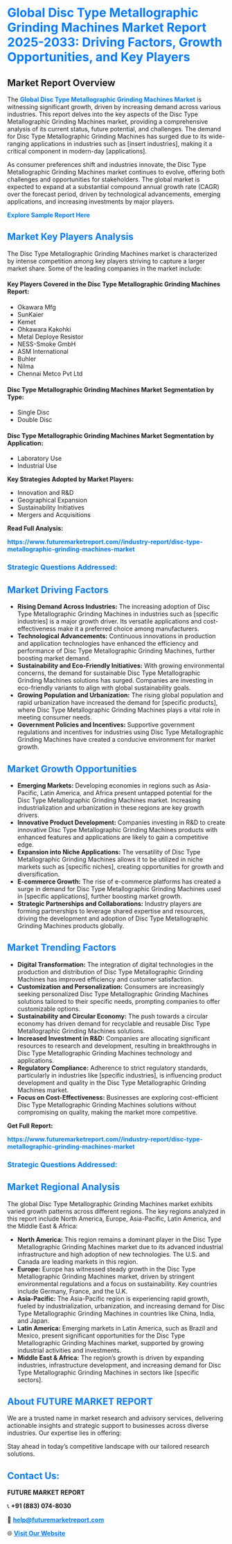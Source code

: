 <h1 style="color: #007BFF;">Global Disc Type Metallographic Grinding Machines Market Report 2025-2033: Driving Factors, Growth Opportunities, and Key Players</h1>

<section id="overview">
<h2>Market Report Overview</h2>
<p>The <a href="https://www.futuremarketreport.com//industry-report/disc-type-metallographic-grinding-machines-market" style="color: #007BFF; text-decoration: none;"><strong>Global Disc Type Metallographic Grinding Machines Market</strong></a> is witnessing significant growth, driven by increasing demand across various industries. This report delves into the key aspects of the Disc Type Metallographic Grinding Machines market, providing a comprehensive analysis of its current status, future potential, and challenges. The demand for Disc Type Metallographic Grinding Machines has surged due to its wide-ranging applications in industries such as [insert industries], making it a critical component in modern-day [applications].</p>
<p>As consumer preferences shift and industries innovate, the Disc Type Metallographic Grinding Machines market continues to evolve, offering both challenges and opportunities for stakeholders. The global market is expected to expand at a substantial compound annual growth rate (CAGR) over the forecast period, driven by technological advancements, emerging applications, and increasing investments by major players.</p>
</section>

<section id="overview">
<p><a href="https://www.futuremarketreport.com//request-sample/reportId=88904" style="color: #007BFF; text-decoration: none;"><strong>Explore Sample Report Here</strong></a></p>
</section>

<section id="key-players">
<h2 style="color: #007BFF;">Market Key Players Analysis</h2>
<p>The Disc Type Metallographic Grinding Machines market is characterized by intense competition among key players striving to capture a larger market share. Some of the leading companies in the market include:</p>
<h4>Key Players Covered in the Disc Type Metallographic Grinding Machines Report:</h4>
<ul><li>Okawara Mfg</li><li>SunKaier</li><li>Kemet</li><li>Ohkawara Kakohki</li><li>Metal Deploye Resistor</li><li>NESS-Smoke GmbH</li><li>ASM International</li><li>Buhler</li><li>Nilma</li><li>Chennai Metco Pvt Ltd</li></ul>
<h4>Disc Type Metallographic Grinding Machines Market Segmentation by Type:</h4>
<ul><li>Single Disc</li><li>Double Disc</li></ul>

<h4>Disc Type Metallographic Grinding Machines Market Segmentation by Application:</h4>
<ul><li>Laboratory Use</li><li>Industrial Use</li></ul>
<p><strong>Key Strategies Adopted by Market Players:</strong></p>
<ul>
<li>Innovation and R&D</li>
<li>Geographical Expansion</li>
<li>Sustainability Initiatives</li>
<li>Mergers and Acquisitions</li>
</ul>
</section>

<section>
<p><strong>Read Full Analysis: </strong></p><a href="https://www.futuremarketreport.com//industry-report/disc-type-metallographic-grinding-machines-market" style="color: #007BFF; text-decoration: none;"><strong>https://www.futuremarketreport.com//industry-report/disc-type-metallographic-grinding-machines-market</strong></a>
<h3 style="color: #007BFF;">Strategic Questions Addressed:</h3>
</section>

<section id="driving-factors">
<h2 style="color: #007BFF;">Market Driving Factors</h2>
<ul>
<li><strong>Rising Demand Across Industries:</strong> The increasing adoption of Disc Type Metallographic Grinding Machines in industries such as [specific industries] is a major growth driver. Its versatile applications and cost-effectiveness make it a preferred choice among manufacturers.</li>
<li><strong>Technological Advancements:</strong> Continuous innovations in production and application technologies have enhanced the efficiency and performance of Disc Type Metallographic Grinding Machines, further boosting market demand.</li>
<li><strong>Sustainability and Eco-Friendly Initiatives:</strong> With growing environmental concerns, the demand for sustainable Disc Type Metallographic Grinding Machines solutions has surged. Companies are investing in eco-friendly variants to align with global sustainability goals.</li>
<li><strong>Growing Population and Urbanization:</strong> The rising global population and rapid urbanization have increased the demand for [specific products], where Disc Type Metallographic Grinding Machines plays a vital role in meeting consumer needs.</li>
<li><strong>Government Policies and Incentives:</strong> Supportive government regulations and incentives for industries using Disc Type Metallographic Grinding Machines have created a conducive environment for market growth.</li>
</ul>
</section>

<section id="growth-opportunities">
<h2 style="color: #007BFF;">Market Growth Opportunities</h2>
<ul>
<li><strong>Emerging Markets:</strong> Developing economies in regions such as Asia-Pacific, Latin America, and Africa present untapped potential for the Disc Type Metallographic Grinding Machines market. Increasing industrialization and urbanization in these regions are key growth drivers.</li>
<li><strong>Innovative Product Development:</strong> Companies investing in R&D to create innovative Disc Type Metallographic Grinding Machines products with enhanced features and applications are likely to gain a competitive edge.</li>
<li><strong>Expansion into Niche Applications:</strong> The versatility of Disc Type Metallographic Grinding Machines allows it to be utilized in niche markets such as [specific niches], creating opportunities for growth and diversification.</li>
<li><strong>E-commerce Growth:</strong> The rise of e-commerce platforms has created a surge in demand for Disc Type Metallographic Grinding Machines used in [specific applications], further boosting market growth.</li>
<li><strong>Strategic Partnerships and Collaborations:</strong> Industry players are forming partnerships to leverage shared expertise and resources, driving the development and adoption of Disc Type Metallographic Grinding Machines products globally.</li>
</ul>
</section>

<section id="trending-factors">
<h2 style="color: #007BFF;">Market Trending Factors</h2>
<ul>
<li><strong>Digital Transformation:</strong> The integration of digital technologies in the production and distribution of Disc Type Metallographic Grinding Machines has improved efficiency and customer satisfaction.</li>
<li><strong>Customization and Personalization:</strong> Consumers are increasingly seeking personalized Disc Type Metallographic Grinding Machines solutions tailored to their specific needs, prompting companies to offer customizable options.</li>
<li><strong>Sustainability and Circular Economy:</strong> The push towards a circular economy has driven demand for recyclable and reusable Disc Type Metallographic Grinding Machines solutions.</li>
<li><strong>Increased Investment in R&D:</strong> Companies are allocating significant resources to research and development, resulting in breakthroughs in Disc Type Metallographic Grinding Machines technology and applications.</li>
<li><strong>Regulatory Compliance:</strong> Adherence to strict regulatory standards, particularly in industries like [specific industries], is influencing product development and quality in the Disc Type Metallographic Grinding Machines market.</li>
<li><strong>Focus on Cost-Effectiveness:</strong> Businesses are exploring cost-efficient Disc Type Metallographic Grinding Machines solutions without compromising on quality, making the market more competitive.</li>
</ul>
</section>

<section>
<p><strong>Get Full Report: </strong></p><a href="https://www.futuremarketreport.com//industry-report/disc-type-metallographic-grinding-machines-market" style="color: #007BFF; text-decoration: none;"><strong>https://www.futuremarketreport.com//industry-report/disc-type-metallographic-grinding-machines-market</strong></a>
<h3 style="color: #007BFF;">Strategic Questions Addressed:</h3>
</section>


<section id="regional-analysis">
<h2 style="color: #007BFF;">Market Regional Analysis</h2>
<p>The global Disc Type Metallographic Grinding Machines market exhibits varied growth patterns across different regions. The key regions analyzed in this report include North America, Europe, Asia-Pacific, Latin America, and the Middle East & Africa:</p>
<ul>
<li><strong>North America:</strong> This region remains a dominant player in the Disc Type Metallographic Grinding Machines market due to its advanced industrial infrastructure and high adoption of new technologies. The U.S. and Canada are leading markets in this region.</li>
<li><strong>Europe:</strong> Europe has witnessed steady growth in the Disc Type Metallographic Grinding Machines market, driven by stringent environmental regulations and a focus on sustainability. Key countries include Germany, France, and the U.K.</li>
<li><strong>Asia-Pacific:</strong> The Asia-Pacific region is experiencing rapid growth, fueled by industrialization, urbanization, and increasing demand for Disc Type Metallographic Grinding Machines in countries like China, India, and Japan.</li>
<li><strong>Latin America:</strong> Emerging markets in Latin America, such as Brazil and Mexico, present significant opportunities for the Disc Type Metallographic Grinding Machines market, supported by growing industrial activities and investments.</li>
<li><strong>Middle East & Africa:</strong> The region’s growth is driven by expanding industries, infrastructure development, and increasing demand for Disc Type Metallographic Grinding Machines in sectors like [specific sectors].</li>
</ul>
</section>

<footer>
<h2 style="color: #007BFF;">About FUTURE MARKET REPORT</h2>
<p>We are a trusted name in market research and advisory services, delivering actionable insights and strategic support to businesses across diverse industries. Our expertise lies in offering:</p>

<p>Stay ahead in today’s competitive landscape with our tailored research solutions.</p>

<h2 style="color: #007BFF;">Contact Us:</h2>
<p><strong>FUTURE MARKET REPORT</strong></p>
<p>📞 <strong>+91 (883) 074-8030</strong></p>
<p>📧 <strong><a href="mailto:help@futuremarketreport.com" style="color: #007BFF;">help@futuremarketreport.com</a></strong></p>
<p>🌐 <strong><a href="https://www.futuremarketreport.com/" style="color: #007BFF;">Visit Our Website</a></strong></p>
</footer>